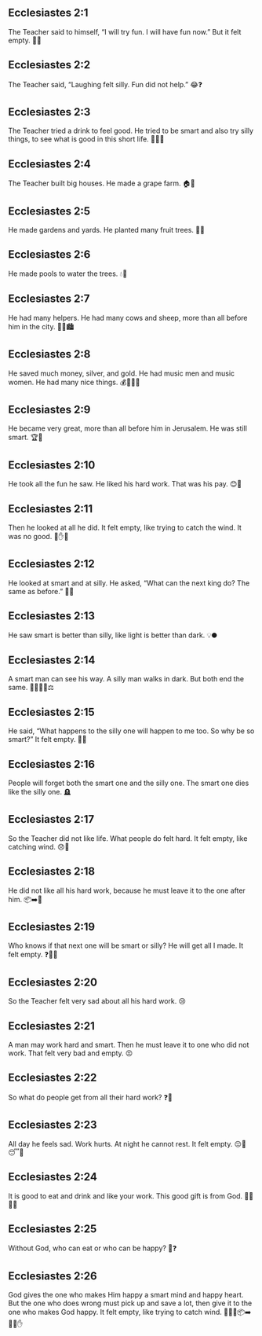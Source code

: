 ## Ecclesiastes 2:1
The Teacher said to himself, “I will try fun. I will have fun now.” But it felt empty. 🎉😐
## Ecclesiastes 2:2
The Teacher said, “Laughing felt silly. Fun did not help.” 😂❓
## Ecclesiastes 2:3
The Teacher tried a drink to feel good. He tried to be smart and also try silly things, to see what is good in this short life. 🥤🧠🤪
## Ecclesiastes 2:4
The Teacher built big houses. He made a grape farm. 🏠🍇
## Ecclesiastes 2:5
He made gardens and yards. He planted many fruit trees. 🌳🍎
## Ecclesiastes 2:6
He made pools to water the trees. 💧🌳
## Ecclesiastes 2:7
He had many helpers. He had many cows and sheep, more than all before him in the city. 🐄🐑🏙️
## Ecclesiastes 2:8
He saved much money, silver, and gold. He had music men and music women. He had many nice things. 💰🥈🥇🎵
## Ecclesiastes 2:9
He became very great, more than all before him in Jerusalem. He was still smart. 🏆🧠
## Ecclesiastes 2:10
He took all the fun he saw. He liked his hard work. That was his pay. 😊💪
## Ecclesiastes 2:11
Then he looked at all he did. It felt empty, like trying to catch the wind. It was no good. 💨✋😕
## Ecclesiastes 2:12
He looked at smart and at silly. He asked, “What can the next king do? The same as before.” 👑🔁
## Ecclesiastes 2:13
He saw smart is better than silly, like light is better than dark. 💡🌑
## Ecclesiastes 2:14
A smart man can see his way. A silly man walks in dark. But both end the same. 👀🚶‍♂️🌑⚖️
## Ecclesiastes 2:15
He said, “What happens to the silly one will happen to me too. So why be so smart?” It felt empty. 🤔😔
## Ecclesiastes 2:16
People will forget both the smart one and the silly one. The smart one dies like the silly one. 🪦
## Ecclesiastes 2:17
So the Teacher did not like life. What people do felt hard. It felt empty, like catching wind. 😞💨
## Ecclesiastes 2:18
He did not like all his hard work, because he must leave it to the one after him. 📦➡️👤
## Ecclesiastes 2:19
Who knows if that next one will be smart or silly? He will get all I made. It felt empty. ❓🧠😜
## Ecclesiastes 2:20
So the Teacher felt very sad about all his hard work. 😢
## Ecclesiastes 2:21
A man may work hard and smart. Then he must leave it to one who did not work. That felt very bad and empty. 😣
## Ecclesiastes 2:22
So what do people get from all their hard work? ❓💼
## Ecclesiastes 2:23
All day he feels sad. Work hurts. At night he cannot rest. It felt empty. 😔🌙😴🚫
## Ecclesiastes 2:24
It is good to eat and drink and like your work. This good gift is from God. 🍞🥤😊🙏
## Ecclesiastes 2:25
Without God, who can eat or who can be happy? 🙏❓
## Ecclesiastes 2:26
God gives the one who makes Him happy a smart mind and happy heart. But the one who does wrong must pick up and save a lot, then give it to the one who makes God happy. It felt empty, like trying to catch wind. 🙌🧠😊📦➡️🙂💨✋
